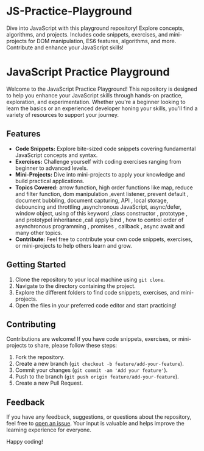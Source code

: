 # JS-Practice-Playground
Dive into JavaScript with this playground repository! Explore concepts, algorithms, and projects. Includes code snippets, exercises, and mini-projects for DOM manipulation, ES6 features, algorithms, and more. Contribute and enhance your JavaScript skills!
# JavaScript Practice Playground

Welcome to the JavaScript Practice Playground! This repository is designed to help you enhance your JavaScript skills through hands-on practice, exploration, and experimentation. Whether you're a beginner looking to learn the basics or an experienced developer honing your skills, you'll find a variety of resources to support your journey.

## Features

- **Code Snippets:** Explore bite-sized code snippets covering fundamental JavaScript concepts and syntax.
- **Exercises:** Challenge yourself with coding exercises ranging from beginner to advanced levels.
- **Mini-Projects:** Dive into mini-projects to apply your knowledge and build practical applications.
- **Topics Covered:** arrow function, high order functions like map, reduce and filter function, dom manipulation ,event listener, prevent default , document bubbling, document capturing, API , local storage, debouncing and throttling ,asynchronous JavaScript, async/defer, window object, using of this keyword ,class constructor , prototype , and prototypel inheritance ,call apply bind , how to control order of asynchronous programming , promises , callback , async await and many other topics.
- **Contribute:** Feel free to contribute your own code snippets, exercises, or mini-projects to help others learn and grow.

## Getting Started

1. Clone the repository to your local machine using `git clone`.
2. Navigate to the directory containing the project.
3. Explore the different folders to find code snippets, exercises, and mini-projects.
4. Open the files in your preferred code editor and start practicing!
   
## Contributing

Contributions are welcome! If you have code snippets, exercises, or mini-projects to share, please follow these steps:

1. Fork the repository.
2. Create a new branch (`git checkout -b feature/add-your-feature`).
3. Commit your changes (`git commit -am 'Add your feature'`).
4. Push to the branch (`git push origin feature/add-your-feature`).
5. Create a new Pull Request.

## Feedback

If you have any feedback, suggestions, or questions about the repository, feel free to [open an issue](https://github.com/your-username/js-practice-playground/issues). Your input is valuable and helps improve the learning experience for everyone.

Happy coding!
